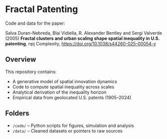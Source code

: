 # Fractal Patenting

Code and data for the paper:

Salva Duran-Nebreda, Blai Vidiella, R. Alexander Bentley and Sergi Valverde (2005) **Fractal clusters and urban scaling shape spatial inequality in U.S. patenting**, npj Complexity, https://doi.org/10.1038/s44260-025-00054-y 

## Overview

This repository contains:
- A generative model of spatial innovation dynamics
- Code to compute spatial inequality across scales
- Analytical derivation of the inequality horizon
- Empirical data from geolocated U.S. patents (1905–2024)

## Folders

- `/code/` – Python scripts for figures, simulation and analysis
- `/data/` – Cleaned datasets or pointers to raw sources
